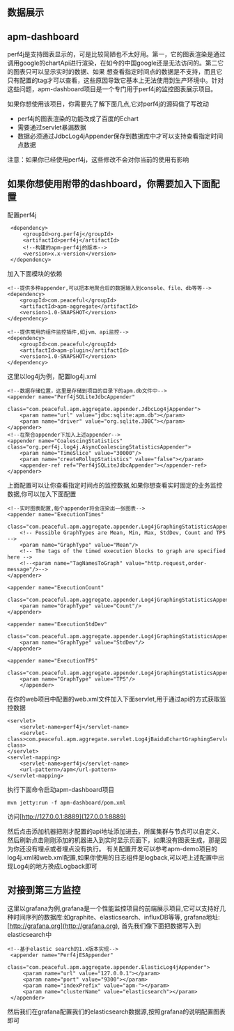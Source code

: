 数据展示
--------------

## apm-dashboard
perf4j是支持图表显示的，可是比较简陋也不太好用。第一，它的图表渲染是通过调用google的chartApi进行渲染，在如今的中国google还是无法访问的。第二它的图表只可以显示实时的数据、如果
想查看指定时间点的数据是不支持，而且它只有配置的tag才可以查看，这些原因导致它基本上无法使用到生产环境中。针对这些问题，apm-dashboard项目是一个专门用于perf4j的监控图表展示项目。

如果你想使用该项目，你需要先了解下面几点,它对perf4j的源码做了写改动

* perf4j的图表渲染的功能改成了百度的Echart
* 需要通过servlet暴漏数据
* 数据必须通过JdbcLog4jAppender保存到数据库中才可以支持查看指定时间点数据

注意：如果你已经使用perf4j，这些修改不会对你当前的使用有影响

## 如果你想使用附带的dashboard，你需要加入下面配置

配置perf4j

```
 <dependency>
     <groupId>org.perf4j</groupId>
     <artifactId>perf4j</artifactId>
     <!--构建的apm-perf4j的版本-->
     <version>x.x-version</version>
 </dependency>
```

加入下面模块的依赖
```
<!--提供多种appender,可以把本地聚合后的数据输入到console、file、db等等-->
<dependency>
    <groupId>com.peaceful</groupId>
    <artifactId>apm-aggregate</artifactId>
    <version>1.0-SNAPSHOT</version>
</dependency>

<!--提供常用的组件监控插件,如jvm、api监控-->
<dependency>
    <groupId>com.peaceful</groupId>
    <artifactId>apm-plugin</artifactId>
    <version>1.0-SNAPSHOT</version>
</dependency>
```

这里以log4j为例，配置log4j.xml

```
<!--数据存储位置，这里是存储到项目的目录下的apm.db文件中-->
<appender name="Perf4jSQLiteJdbcAppender"
          class="com.peaceful.apm.aggregate.appender.JdbcLog4jAppender">
    <param name="url" value="jdbc:sqlite:apm.db"></param>
    <param name="driver" value="org.sqlite.JDBC"></param>
</appender>
<!--在聚合appender下加入上述appender-->
<appender name="CoalescingStatistics" class="org.perf4j.log4j.AsyncCoalescingStatisticsAppender">
    <param name="TimeSlice" value="30000"/>
    <param name="createRollupStatistics" value="false"></param>
    <appender-ref ref="Perf4jSQLiteJdbcAppender"></appender-ref>
</appender>
```
上面配置可以让你查看指定时间点的监控数据,如果你想查看实时固定的业务监控数据,你可以加入下面配置

```
<!--实时图表配置,每个appender将会渲染出一张图表-->
<appender name="ExecutionTimes"
          class="com.peaceful.apm.aggregate.appender.Log4jGraphingStatisticsAppender">
    <!-- Possible GraphTypes are Mean, Min, Max, StdDev, Count and TPS -->
    <param name="GraphType" value="Mean"/>
    <!-- The tags of the timed execution blocks to graph are specified here -->
    <!--<param name="TagNamesToGraph" value="http.request,order-message"/>-->
</appender>

<appender name="ExecutionCount"
          class="com.peaceful.apm.aggregate.appender.Log4jGraphingStatisticsAppender">
    <param name="GraphType" value="Count"/>
</appender>

<appender name="ExecutionStdDev"
          class="com.peaceful.apm.aggregate.appender.Log4jGraphingStatisticsAppender">
    <param name="GraphType" value="StdDev"/>
</appender>

<appender name="ExecutionTPS"
          class="com.peaceful.apm.aggregate.appender.Log4jGraphingStatisticsAppender">
    <param name="GraphType" value="TPS"/>
    </appender>
```

在你的web项目中配置的web.xml文件加入下面servlet,用于通过api的方式获取监控数据

```
<servlet>
    <servlet-name>perf4j</servlet-name>
    <servlet-class>com.peaceful.apm.aggregate.servlet.Log4jBaiduEchartGraphingServlet</servlet-class>
</servlet>
<servlet-mapping>
    <servlet-name>perf4j</servlet-name>
    <url-pattern>/apm</url-pattern>
</servlet-mapping>
```

执行下面命令启动apm-dashboard项目

```
mvn jetty:run -f apm-dashboard/pom.xml
```

访问[http://127.0.0.1:8889](127.0.0.1:8889)

然后点击添加机器把刚才配置的api地址添加进去，所属集群与节点可以自定义、然后刷新点击刚刚添加的机器进入到实时显示页面下，如果没有图表生成，那是因为你还没有埋点或者埋点没有执行。
有关配置开发可以参考apm-demo项目的log4j.xml和web.xml配置,如果你使用的日志组件是logback,可以吧上述配置中出现Log4j的地方换成Logback即可


## 对接到第三方监控

这里以grafana为例,grafana是一个性能监控项目的前端展示项目,它可以支持好几种时间序列的数据库:如graphite、elasticsearch、influxDB等等,
grafana地址:[http://grafana.org](http://grafana.org), 首先我们像下面把数据写入到elasticsearch中

```
<!--基于elastic search的1.x版本实现-->
 <appender name="Perf4jESAppender"
           class="com.peaceful.apm.aggregate.appender.ElasticLog4jAppender">
     <param name="url" value="127.0.0.1"></param>
     <param name="port" value="9300"></param>
     <param name="indexPrefix" value="apm-"></param>
     <param name="clusterName" value="elasticsearch"></param>
 </appender>
```

然后我们在grafana配置我们的elasticsearch数据源,按照grafana的说明配置图表即可








